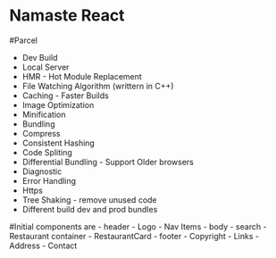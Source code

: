 # Namaste React

#Parcel
- Dev Build
- Local Server
- HMR - Hot Module Replacement
- File Watching Algorithm (writtern in C++)
- Caching - Faster Builds
- Image Optimization
- Minification
- Bundling
- Compress
- Consistent Hashing
- Code Spliting
- Differential Bundling - Support Older browsers
- Diagnostic
- Error Handling
- Https
- Tree Shaking - remove unused code
- Different build dev and prod bundles

#Initial components are
    - header
        - Logo
        - Nav Items
    - body
        - search
        - Restaurant container
            - RestaurantCard
    - footer
        - Copyright
        - Links
        - Address
        - Contact
